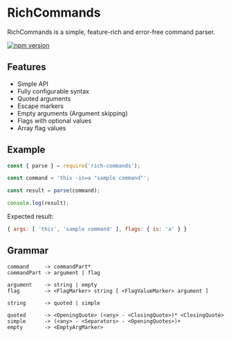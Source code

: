 # RichCommands
RichCommands is a simple, feature-rich and error-free command parser.

[![npm version](https://badge.fury.io/js/congenial-engine.svg)](https://www.npmjs.com/package/rich-commands)

## Features
+ Simple API
+ Fully configurable syntax
+ Quoted arguments
+ Escape markers
+ Empty arguments (Argument skipping)
+ Flags with optional values
+ Array flag values

## Example
```js
const { parse } = require('rich-commands');

const command = 'this -is=a "sample command"';

const result = parse(command);

console.log(result);
```
Expected result:
```js
{ args: [ 'this', 'sample command' ], flags: { is: 'a' } }
```

## Grammar
```
command     -> commandPart*
commandPart -> argument | flag

argument    -> string | empty
flag        -> <FlagMarker> string [ <FlagValueMarker> argument ]

string      -> quoted | simple

quoted      -> <OpeningQuote> (<any> - <ClosingQuote>)* <ClosingQuote>
simple      -> (<any> - <Separators> - <OpeningQuotes>)+
empty       -> <EmptyArgMarker>
```
